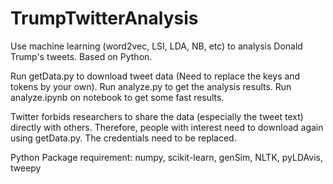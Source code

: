 # TrumpTwitterAnalysis
Use machine learning (word2vec, LSI, LDA, NB, etc) to analysis Donald Trump's tweets. Based on Python.

Run getData.py to download tweet data (Need to replace the keys and tokens by your own).
Run analyze.py to get the analysis results.
Run analyze.ipynb on notebook to get some fast results.

Twitter forbids researchers to share the data (especially the tweet text) directly with others. Therefore, people with interest need to download again using getData.py. The credentials need to be replaced.

Python Package requirement: numpy, scikit-learn, genSim, NLTK, pyLDAvis, tweepy
